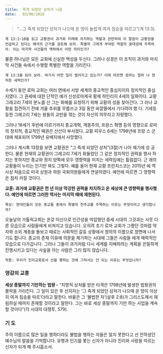```yaml
---
title:  죽게 되었던 상처가 나음
date:   03/06/2018
---
```


> <p></p>
> “…그 죽게 되었던 상처가 나으매 온 땅이 놀랍게 여겨 짐승을 따르고”(계 13:3).

`계 13:1~10을 읽고 교황권이 과거와 미래에 차지하는 역할과 관련하여 이 말씀이
교황권을 언급하고 있다는 해석의 근거를 검토해 보라. 특별히 그에게 부여된 역할의
중대성에 주목하라. 이는 마지막 사건들의 맥락에서 어떤 의미인가?`

물론 하나님은 모든 교회에 신실한 백성을 두신다. 그러나 성경은 이 조직이 과거와
마지막 사건들 속에서 수행할 특별한 역할을 가리킨다.

`계 13:3을 읽어 보라. 여기서 어떤 일이 벌어지고 있는가? 이에 따르면 로마는 얼마
나 현저한 세력인가?`

수세기 동안 로마 교회는 여러 면에서 서방 세계의 종교적인 중심지이자 정치적인
중심지였다. 그 권세에 대한 단적인 예가 신성로마제국 황제 하인리히 4세의 일화이다.
교황 그레고리 7세의 분노를 산 그는 화해를 요청하기 위해 교황의 성을 찾아간다. 그
러나 교황을 접견하기 전에 겨울 추위를 무릅쓰고 3일 동안 바깥뜰에서 기다려야 했
다. 기세등등한 그레고리 7세는 왕들의 교만을 꺾는 것이 자신의 의무라고 자랑했다.

그러나 18세기 후반에 이르기까지 종교개혁, 계몽주의, 프랑스 혁명 등의 영향으로
로마의 정치적, 종교적인 패권은 산산이 부서졌다. 교황 피우스 6세는 1798년에 프랑
스 군대에 체포되어 1799년 유배지에서 사망했다.

그러나 계시록 13장을 보면 교황권은 “그 죽게 되었던 상처”(3절)가 나아 재기에 성
공한다. 물론 현재의 교황권이 그레고리 7세가 휘둘렀던 그 같은 정치적인 권력을 행사
하지는 못하지만 종교와 정치 양쪽에 모두 영향력을 미치는 세력임에는 틀림없다. 근
래의 교황들이 누리는 인기만 봐도 그렇다. 예를 들어 현재 교황 프란치스코는 2015년
에 역사상 처음으로 미국 상원과 하원 국회의원들에게 연설하였다. 예언에 따르면 그
영향력은 점차 커질 것이다.

**교훈: 과거에 교황권은 천 년 이상 막강한 권력을 차지하고 온 세상에 큰 영향력을
행사했다. 예언에 따르면 그러한 역사는 마지막 때에 재현된다.**

`묵상: 현대인들이 모든 종교들 중에서 특별히 천주교를 주목하는 이유는 무엇이라고
     생각합니까?`

오늘날의 가톨릭교회는 온갖 미신으로 인간성을 억압했던 중세 시대의 그것과는
사뭇 다른 모습으로 사람들에게 비쳐지고 있습니다. 오히려 초기 로마 교회가 그랬던
것처럼 약자와 소외 계층을 돌보고 때로는 사회적인 갈등 상황에서 정의의 이름으로
정면에 나서기도 합니다. 종교의 존재 이유에 의문을 제기하는 시대에 그들은 사람들
에게 매력적인 모습으로 다가갑니다. 그러나 그들이 과거처럼 다시 세계를 지배하려는
계획을 은밀하게 진행시키고 있다는 사실을 아는 사람은 그리 많지 않습니다.

`적용: 우리가 진리교회로서 선을 행하는 것에 그쳐서는 안 되는 이유는 무엇입니까?`

### 영감의 교훈

**세상 종말까지 기만하는 법왕 -** “치명적 상처를 받은
타격은 1798년에 발생한 법왕권의 몰락을 가리킨다. 그
일이 있은 후 선지자는 ‘그 죽게 되었던 상처가 나으매 온
땅이 이상히 여겨 짐승을 따르’더라고 말한다. 바울은 그
‘불법한 자’(살후 2:8)가 그리스도께서 재림하실 때까지
존재할 것이라고 말한다. 그는 바로 세상 종말까지 기만
하는 사업을 계속할 것이다”(각 시대의 대쟁투, 579). 

### 기 도

주의 이름으로 많은 일을
행하더라도 불법을 행하는
자들은 알지 못한다고 선
언하셨던 예수님의 말씀을
기억합니다. 유행과 인기를
쫓는 신자가 아니라 진리와
사랑을 따르는 신자가 되게
해 주시옵소서.